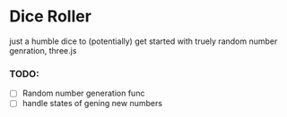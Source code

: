 # Dice Roller

just a humble dice to (potentially) get started with truely random number genration, three.js

### TODO:
- [ ] Random number generation func
- [ ] handle states of gening new numbers